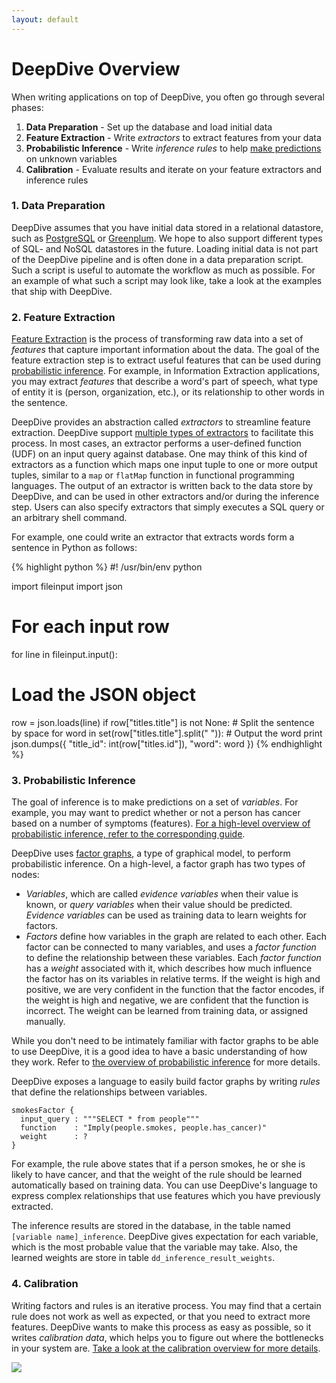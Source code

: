 ```yaml
---
layout: default
---
```


# DeepDive Overview

When writing applications on top of DeepDive, you often go through several phases:

1. **Data Preparation** - Set up the database and load initial data
2. **Feature Extraction** - Write *extractors* to extract features from your data
3. **Probabilistic Inference** - Write *inference rules* to help [make predictions](/doc/general/inference.html) on unknown variables
4. **Calibration** - Evaluate results and iterate on your feature extractors and inference rules

### 1. Data Preparation

DeepDive assumes that you have initial data stored in a relational datastore, such as [PostgreSQL](http://postgresql.org/) or [Greenplum](http://gopivotal.com/products/pivotal-greenplum-database). We hope to also support different types of SQL- and NoSQL datastores in the future. Loading initial data is not part of the DeepDive pipeline and is often done in a data preparation script. Such a script is useful to automate the workflow as much as possible. For an example of what such a script may look like, take a look at the examples that ship with DeepDive.

### 2. Feature Extraction

<!-- TODO -->

[Feature Extraction](http://en.wikipedia.org/wiki/Feature_extraction) is the process of transforming raw data into a set of *features* that capture important information about the data. The goal of the feature extraction step is to extract useful features that can be used during [probabilistic inference](/doc/general/inference.html). For example, in Information Extraction applications, you may extract *features* that describe a word's part of speech, what type of entity it is (person, organization, etc.), or its relationship to other words in the sentence.

DeepDive provides an abstraction called *extractors* to streamline feature extraction. 
DeepDive support [multiple types of extractors](/doc/extractors.html) to facilitate this process.
In most cases, an extractor performs a user-defined function (UDF) on an input query against database. One may think of this kind of extractors as a function which maps one input tuple to one or more output tuples, similar to a `map` or `flatMap` function in functional programming languages. The output of an extractor is written back to the data store by DeepDive, and can be used in other extractors and/or during the inference step.
Users can also specify extractors that simply executes a SQL query or an arbitrary shell command.

<!-- Because extractors operate on *stdin* and *stdout* they can be arbitrary executable files, written in any programming language. If you are familiar with Hadoop, this is quite similar to how Hadoop streaming functions are written.  -->

For example, one could write an extractor that extracts words form a sentence in Python as follows:

{% highlight python %}
#! /usr/bin/env python

import fileinput
import json

# For each input row
for line in fileinput.input():
  # Load the JSON object
  row = json.loads(line)
  if row["titles.title"] is not None:
    # Split the sentence by space
    for word in set(row["titles.title"].split(" ")):
      # Output the word
      print json.dumps({
        "title_id": int(row["titles.id"]), 
        "word": word
      })
{% endhighlight %}


### 3. Probabilistic Inference

The goal of inference is to make predictions on a set of *variables*. For example, you may want to predict whether or not a person has cancer based on a number of symptoms (features). [For a high-level overview of probabilistic inference, refer to the corresponding guide](/doc/general/inference.html).

DeepDive uses [factor graphs](http://en.wikipedia.org/wiki/Factor_graph), a type of graphical model, to perform probabilistic inference. On a high-level, a factor graph has two types of nodes:

- *Variables*, which are called *evidence variables* when their value is known, or *query variables* when their value should be predicted. *Evidence variables* can be used as training data to learn weights for factors.
- *Factors* define how variables in the graph are related to each other. Each factor can be connected to many variables, and uses a *factor function* to define the relationship between these variables. Each *factor function* has a *weight* associated with it, which describes how much influence the factor has on its variables in relative terms. If the weight is high and positive, we are very confident in the function that the factor encodes, if the weight is high and negative, we are confident that the function is incorrect. The weight can be learned from training data, or assigned manually.

While you don't need to be intimately familiar with factor graphs to be able to use DeepDive, it is a good idea to have a basic understanding of how they work. Refer to [the overview of probabilistic inference](/doc/general/inference.html) for more details.

DeepDive exposes a language to easily build factor graphs by writing *rules* that define the relationships between variables. 

    smokesFactor {
      input_query : """SELECT * from people"""
      function    : "Imply(people.smokes, people.has_cancer)"
      weight      : ?
    }

For example, the rule above states that if a person smokes, he or she is likely to have cancer, and that the weight of the rule should be learned automatically based on training data. You can use DeepDive's language to express complex relationships that use features which you have previously extracted.

The inference results are stored in the database, in the table named `[variable name]_inference`. DeepDive gives expectation for each variable, which is the most probable value that the variable may take. Also, the learned weights are store in table `dd_inference_result_weights`.

### 4. Calibration

Writing factors and rules is an iterative process. You may find that a certain rule does not work as well as expected, or that you need to extract more features. DeepDive wants to make this process as easy as possible, so it writes *calibration data*, which helps you to figure out where the bottlenecks in your system are. [Take a look at the calibration overview for more details](/doc/general/calibration.html).

![]({{site.baseurl}}/images/calibration_example.png)




